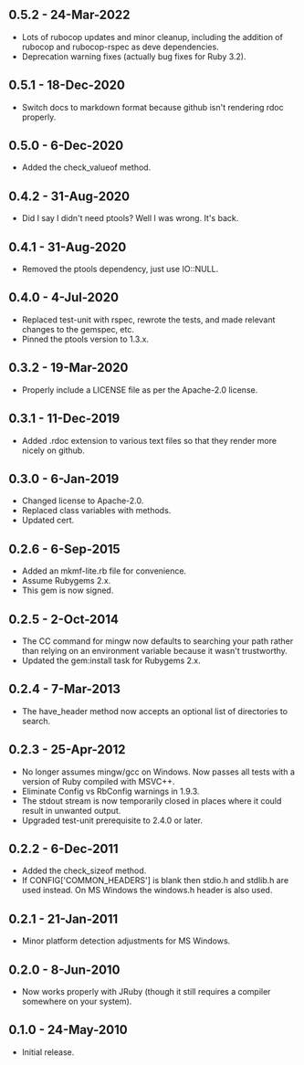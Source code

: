 ## 0.5.2 - 24-Mar-2022
* Lots of rubocop updates and minor cleanup, including the addition of
  rubocop and rubocop-rspec as deve dependencies.
* Deprecation warning fixes (actually bug fixes for Ruby 3.2).

## 0.5.1 - 18-Dec-2020
* Switch docs to markdown format because github isn't rendering rdoc properly.

## 0.5.0 - 6-Dec-2020
* Added the check_valueof method.

## 0.4.2 - 31-Aug-2020
* Did I say I didn't need ptools? Well I was wrong. It's back.

## 0.4.1 - 31-Aug-2020
* Removed the ptools dependency, just use IO::NULL.

## 0.4.0 - 4-Jul-2020
* Replaced test-unit with rspec, rewrote the tests, and made relevant
  changes to the gemspec, etc.
* Pinned the ptools version to 1.3.x.

## 0.3.2 - 19-Mar-2020
* Properly include a LICENSE file as per the Apache-2.0 license.

## 0.3.1 - 11-Dec-2019
* Added .rdoc extension to various text files so that they render more nicely
  on github.

## 0.3.0 - 6-Jan-2019
* Changed license to Apache-2.0.
* Replaced class variables with methods.
* Updated cert.

## 0.2.6 - 6-Sep-2015
* Added an mkmf-lite.rb file for convenience.
* Assume Rubygems 2.x.
* This gem is now signed.

## 0.2.5 - 2-Oct-2014
* The CC command for mingw now defaults to searching your path rather than
  relying on an environment variable because it wasn't trustworthy.
* Updated the gem:install task for Rubygems 2.x.

## 0.2.4 - 7-Mar-2013
* The have_header method now accepts an optional list of directories to search.

## 0.2.3 - 25-Apr-2012
* No longer assumes mingw/gcc on Windows. Now passes all tests with a
  version of Ruby compiled with MSVC++.
* Eliminate Config vs RbConfig warnings in 1.9.3.
* The stdout stream is now temporarily closed in places where it could
  result in unwanted output.
* Upgraded test-unit prerequisite to 2.4.0 or later.

## 0.2.2 - 6-Dec-2011
* Added the check_sizeof method.
* If CONFIG['COMMON_HEADERS'] is blank then stdio.h and stdlib.h are
  used instead. On MS Windows the windows.h header is also used.

## 0.2.1 - 21-Jan-2011
* Minor platform detection adjustments for MS Windows.

## 0.2.0 - 8-Jun-2010
* Now works properly with JRuby (though it still requires a compiler
  somewhere on your system).

## 0.1.0 - 24-May-2010
* Initial release.

